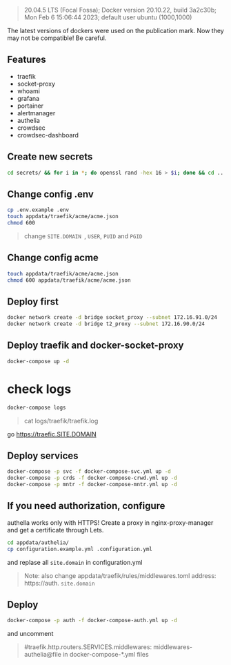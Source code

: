 >20.04.5 LTS (Focal Fossa); Docker version 20.10.22, build 3a2c30b; Mon Feb  6 15:06:44 2023; default user ubuntu (1000,1000)

The latest versions of dockers were used on the publication mark. Now they may not be compatible! Be careful.
## Features
- traefik
- socket-proxy
- whoami
- grafana
- portainer
- alertmanager
- authelia
- crowdsec
- crowdsec-dashboard

## Create new secrets
```bash
cd secrets/ && for i in *; do openssl rand -hex 16 > $i; done && cd ..
```
## Change config .env
```bash
cp .env.example .env
touch appdata/traefik/acme/acme.json
chmod 600 
```
> change `SITE.DOMAIN `, `USER`, `PUID` and `PGID`

## Change config acme
```bash
touch appdata/traefik/acme/acme.json
chmod 600 appdata/traefik/acme/acme.json
```

## Deploy first
```bash
docker network create -d bridge socket_proxy --subnet 172.16.91.0/24
docker network create -d bridge t2_proxy --subnet 172.16.90.0/24
```

## Deploy traefik and docker-socket-proxy
```bash
docker-compose up -d
```

# check logs
```bash
docker-compose logs
```
> cat logs/traefik/traefik.log

go https://traefic.SITE.DOMAIN

## Deploy services
```bash
docker-compose -p svc -f docker-compose-svc.yml up -d
docker-compose -p crds -f docker-compose-crwd.yml up -d
docker-compose -p mntr -f docker-compose-mntr.yml up -d
```

## If you need authorization, configure 
authella works only with HTTPS! Сreate a proxy in nginx-proxy-manager and get a certificate through Lets. 
```bash
cd appdata/authelia/
cp configuration.example.yml .configuration.yml 
```
and replase all `site.domain` in configuration.yml 

> Note: also change appdata/traefik/rules/middlewares.toml 
> address:  https://auth. `site.domain`

## Deploy
```bash
docker-compose -p auth -f docker-compose-auth.yml up -d
```
and uncomment 
> #traefik.http.routers.SERVICES.middlewares: middlewares-authelia@file
in docker-compose-*.yml files
